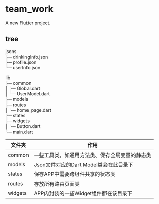 # team_work

A new Flutter project.

## tree

jsons                 
├─ drinkingInfo.json  
├─ profile.json       
└─ userInfo.json      

lib                                  
├─ common                            
│  ├─ Global.dart                    
│  └─ UserModel.dart                 
├─ models                                                     
├─ routes                
│  └─ home_page.dart                 
├─ states                                            
├─ widgets                           
│  └─ Button.dart                    
└─ main.dart                         



| 文件夹  | 作用                                                         |
| ------- | ------------------------------------------------------------ |
| common  | 一些工具类，如通用方法类、保存全局变量的静态类 |
| models  | Json文件对应的Dart Model类会在此目录下                       |
| states  | 保存APP中需要跨组件共享的状态类                              |
| routes  | 存放所有路由页面类                                           |
| widgets | APP内封装的一些Widget组件都在该目录下                        |
